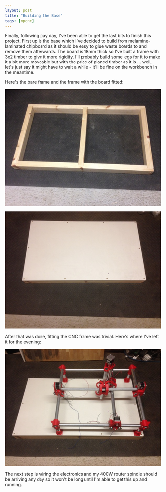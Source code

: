 ```yaml
---
layout: post
title: "Building the Base"
tags: [mpcnc]
---
```


Finally, following pay day, I've been able to get the last bits to finish this project.  First up is the base which I've decided to build from melamine-laminated chipboard as it should be easy to glue waste boards to and remove them afterwards.  The board is 18mm thick so I've built a frame with 3x2 timber to give it more rigidity.  I'll probably build some legs for it to make it a bit more moveable but with the price of planed timber as it is ... well, let's just say it might have to wait a while - it'll be fine on the workbench in the meantime.

Here's the bare frame and the frame with the board fitted:

![](/images/mpcnc/IMG_0087.tn.jpg)

![](/images/mpcnc/IMG_0088.tn.jpg)

After that was done, fitting the CNC frame was trivial.  Here's where I've left it for the evening:

![](/images/mpcnc/IMG_0089.tn.JPG)

The next step is wiring the electronics and my 400W router spindle should be arriving any day so it won't be long until I'm able to get this up and running.
